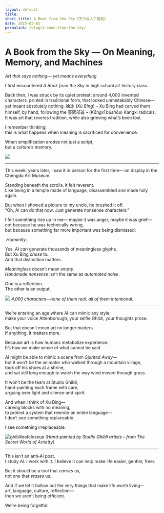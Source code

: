 ```yaml
---
layout: default
title: 
short_title: A Book from the Sky《天书与人工智能》
date: 2025-05-01
permalink: /blog/a-book-from-the-sky/
---
```


# A Book from the Sky — On Meaning, Memory, and Machines
*Art that says nothing— yet means everything.*

I first encountered _A Book from the Sky_ in high school art history class.

Back then, I was struck by its quiet protest: around 4,000 invented characters, printed in traditional form, that looked unmistakably Chinese— yet meant absolutely nothing. 徐冰 (_Xú Bīng_) – Xu Bing had carved them himself, by hand, following the 康熙部首 – (*Kāngxī bùshǒu*) Kangxi radicals. It was art that reveres tradition, while also grieving what’s been lost.

I remember thinking:  
this is what happens when meaning is sacrificed for convenience.

When simplification erodes not just a script,  
but a culture’s memory.

![](https://lh7-rt.googleusercontent.com/slidesz/AGV_vUdawJrthYSOMzRxc6KtyuafOojBiuKSPdKuY0zW7qOkysGpCl5EThrXaBRya9yGS_7UkofHVPzf7Q2bS268G0ZcXuqZXGs74iy6l1DfDdjK0yzi5FMqi1BrV3At4tDL6wx96vNd-6yqNxjB6oGVAAIVScceKKLn=s2048?key=93EucfK15OA28sPBYp6_CXMQ)

---

This week, years later, I saw it in person for the first time— on display in the Chengdu Art Museum.

Standing beneath the scrolls, it felt reverent.  
Like being in a temple made of language, disassembled and made holy again.

But when I showed a picture to my uncle, he brushed it off.  
“Oh, AI can do that now. Just generate nonsense characters.”

I felt something rise up in me— maybe it was anger, maybe it was grief— not because he was technically wrong,  
but because something far more important was being dismissed:

 _Humanity_.

Yes, AI _can_ generate thousands of meaningless glyphs.  
But Xu Bing _chose_ to.  
And that distinction matters.

_Meaningless_ doesn’t mean _empty_.  
_Handmade nonsense_ isn’t the same as _automated noise_.

One is a reflection.  
The other is an output.

**![](https://lh7-rt.googleusercontent.com/slidesz/AGV_vUfmPVPMDlTBOcyacUnYmMlV1rQwfCo_2vc2RpdAVwTCuChRJm9yEIzYVfKRBeNNYRKnBArytRPwPmHkEuPoIRLHRx37CmcOqsvs6QGtyuYBtQpYbw-BWOiaO0nxIVtXvWM4hD0D4X8lREdXKzIX8Wu_b-m_pK8=s2048?key=93EucfK15OA28sPBYp6_CXMQ)**
*4,000 characters—none of them real, all of them intentional.*

---

We’re entering an age where AI can mimic any style:  
make your voice Attenborough, your selfie Ghibli, your thoughts prose.

But that doesn’t mean art no longer matters.  
If anything, it matters more.

Because art is how humans metabolize experience.  
It’s how we make sense of what cannot be said.

AI might be able to mimic a scene from _Spirited Away_—  
but it won’t be the animator who walked through a mountain village,  
took off his shoes at a shrine,  
and sat still long enough to watch the way wind moved through grass.

It won’t be the team at Studio Ghibli,  
hand-painting each frame with care,  
arguing over light and silence and spirit.

And when I think of Xu Bing—  
carving blocks with no meaning,  
to protest a system that rewrote an entire language—  
I don’t see something replaceable.

I see something irreplaceable.

![ghiblileafcloseup](/assets/images/ghiblileaf.png)
(*Hand-painted by Studio Ghibli artists – from The Secret World of Arrietty*)

---

This isn’t an anti-AI post.  
I study AI. I work with it. I believe it can help make life easier, gentler, freer.

But it should be a tool that _carries_ us,  
not one that _erases_ us.

And if we let it hollow out the very things that make life worth living—  
art, language, culture, reflection—  
then we aren’t being efficient.

We’re being forgetful.
